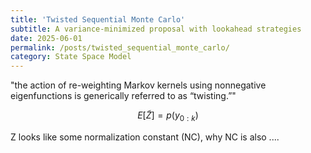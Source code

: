 ```yaml
---
title: 'Twisted Sequential Monte Carlo'
subtitle: A variance-minimized proposal with lookahead strategies
date: 2025-06-01
permalink: /posts/twisted_sequential_monte_carlo/
category: State Space Model
---
```


"the action of re-weighting Markov kernels using nonnegative eigenfunctions is generically referred to as “twisting.”"

$$E[\widetilde Z]=p(y_{0:k})$$

Z looks like some normalization constant (NC), why NC is also ....
